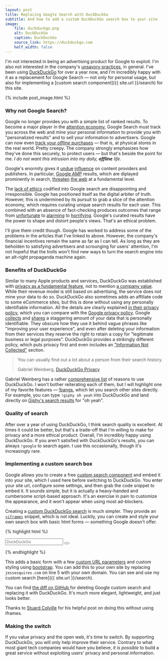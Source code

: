 ```yaml
---
layout: post
title: Replacing Google Search with DuckDuckGo
subtitle: And how to add a custom DuckDuckGo search box to your site
image:
    file: duckduckgo.png
    alt: DuckDuckGo
    caption: DuckDuckGo
    source_link: https://duckduckgo.com
    half_width: false
---
```


I'm not interested in being an advertising product for Google to exploit. I'm also not interested in the company's [unsavory practices](https://daringfireball.net/linked/2017/09/01/hill-google-forbes), in general. I've been using [DuckDuckGo](https://duckduckgo.com) for over a year now, and I'm incredibly happy with it as a replacement for Google Search &mdash; not only for personal usage, but also for implementing a [custom search component]({{ site.url }}/search) for this site.

<!--excerpt-->

{% include post_image.html %}

### Why not Google Search?

Google no longer provides you with a simple list of ranked results. To become a major player in the [attention economy](https://en.wikipedia.org/wiki/Attention_economy), Google Search must track you across the web and mine your personal information to provide you with "personalized results" and to sell your information to advertisers. Google can now even [track your *offline* purchases](https://www.washingtonpost.com/news/the-switch/wp/2017/05/23/google-now-knows-when-you-are-at-a-cash-register-and-how-much-you-are-spending/?utm_term=.0554ea667e32) &mdash; that is, at physical stores in the real world. Pretty creepy. The company strongly emphasizes how they've done this securely, to protect users &mdash; but that's beside the point for me. *I do not want this intrusion into my daily, __offline__ life.*

Google's enormity gives it [undue](https://daringfireball.net/linked/2017/09/01/hill-google-forbes) [influence](https://80x24.net/post/the-problem-with-amp/) on content providers and publishers. In particular, [Google AMP](https://www.ampproject.org) results, which are diplayed prominently in search, [threaten](https://danielmiessler.com/blog/google-amp-not-good-thing/) [the web](https://www.theregister.co.uk/2017/05/19/open_source_insider_google_amp_bad_bad_bad/) at a fundamental level.

The [lack of ethics](https://www.theguardian.com/technology/2016/dec/04/google-democracy-truth-internet-search-facebook) codified into Google search are disappointing and irresponsible. Google has positioned itself as the digital arbiter of truth. However, this is undermined by its pursuit to grab a slice of the attention economy, which requires curating unique search results for each user. This combined with an absence of fact-checking produces outcomes that range from [unfortunate](https://gizmodo.com/googles-algorithm-is-lying-to-you-about-onions-and-blam-1793057789) to [alarming](https://searchengineland.com/googles-one-true-answer-problem-featured-snippets-270549) to [horrifying](https://www.npr.org/sections/thetwo-way/2017/01/10/508363607/what-happened-when-dylann-roof-asked-google-for-information-about-race). Google's curated results have the power to shape and distort people's views. That's an ethical problem.

I'll give them credit though. Google has worked to address some of the problems in the articles that I've linked to above. However, the company's financial incentives remain the same as far as I can tell. As long as they are beholden to satisfying advertisers and scrounging for users' attention, I'm not hopeful that the trolls won't find new ways to turn the search engine into an alt-right propaganda machine again.

### Benefits of DuckDuckGo

Similar to many Apple products and services, DuckDuckGo was established with [privacy as a fundamental feature](https://duckduckgo.com/about), not to mention [a company value](https://spreadprivacy.com). While their revenue model is still based on advertising, the service does not mine your data to do so. DuckDuckGo also sometimes adds an affiliate code to some eCommerce sites, but this is done without using any personally identifiable information. All the details are clearly explained [in their privacy policy](https://duckduckgo.com/privacy), which you can compare with the [Google privacy policy](https://www.google.com/policies/privacy/). Google [collects](https://www.google.com/policies/privacy/#infocollect) and [shares](https://www.google.com/policies/privacy/#nosharing) a staggering amount of your data that is personally identifiable. They obscure how they use it behind vague phrases like "improving your user experience", and even after deleting your information from their services they reserve the right to retain a copy for "legitimate business or legal purposes". DuckDuckGo provides a strikingly different policy, which puts privacy first and even includes an ["Information Not Collected"](https://duckduckgo.com/privacy#s3) section.

> You can usually find out a lot about a person from their search history.
>
> <footer class="blockquote-footer">Gabriel Weinberg, <a href="https://duckduckgo.com/privacy#s2">DuckDuckGo Privacy</a></footer>

Gabriel Weinberg has a rather [comprehensive list](https://www.quora.com/Why-should-I-use-DuckDuckGo-instead-of-Google) of reasons to use DuckDuckGo. I won't bother reiterating each of them, but I will highlight one of my favorite features &mdash; [!bangs](https://duckduckgo.com/bang), which let you search other sites directly. For example, you can type `!giphy oh yeah` into DuckDuckGo and land directly on [Giphy's search results](https://giphy.com/search/oh-yeah) for "oh yeah".

### Quality of search

After over a year of using DuckDuckGo, I think search quality is excellent. At times it could be better, but that's a trade-off that I'm willing to make for privacy and a more ethical product. Overall, I'm incredibly happy using DuckDuckGo. If you aren't satisfied with DuckDuckGo's results, you can always `!google` to search again. I use this occasionally, though it's increasingly rare.

### Implementing a custom search box

Google allows you to create a free [custom search component](https://cse.google.com/cse/) and embed it into your site, which I used here before switching to DuckDuckGo. You enter your site url, configure some settings, and then grab the code snippet to embed it. It sounds simple, but it is actually a heavy-handed and cumbersome script-based approach. It's an exercise in pain to customize the appearance, and it won't appear when using most ad-blockers.

Creating a [custom DuckDuckGo search](https://duckduckgo.com/search_box) is much simpler. They provide an [`<iframe>`](https://developer.mozilla.org/en-US/docs/Web/HTML/Element/iframe) snippet, which is not ideal. Luckily, you can create and style your own search box with basic html forms &mdash; something Google doesn't offer.

{% highlight html %}
<form name="search" action="//duckduckgo.com/">
    <div class="form-group">
        <div class="input-group">
            <input type="search" class="form-control" placeholder="DuckDuckGo" name="q">
            <input type="hidden" value="jessesquires.com" name="sites">
            <input type="hidden" value="1" name="kh">
            <input type="hidden" value="1" name="kn">
            <input type="hidden" value="1" name="kac">
            <input type="hidden" value="1" name="kc">
            <span class="input-group-btn"><button class="btn btn-default" type="submit">
                <i class="fa fa-search" aria-hidden="true"></i></button>
            </span>
        </div>
    </div>
</form>
{% endhighlight %}

This adds a basic form with a few [custom URL parameters](https://duckduckgo.com/params) and custom styling using [bootstrap](https://getbootstrap.com). You can add this to your own site by replacing `jessesquires.com` on line 5 with your own domain. You can see and use my custom search [here]({{ site.url }}/search).

You can find [the diff on GitHub ](https://github.com/jessesquires/jessesquires.com/commit/d2126bacca43e5f9fb77f980c67fe178d6933673#diff-c9db0e13a328be0eaa311c5b24ad331c) for deleting Google custom search and replacing it with DuckDuckGo. It's much more elegant, lightweight, and just looks better.

<span class="text-muted">Thanks to [Stuard Colville](https://muffinresearch.co.uk/adding-a-duckduckgo-search-box-to-your-blog/) for his helpful post on doing this without using iframes.</span>

### Making the switch

If you value privacy and the open web, it's time to switch. By supporting DuckDuckGo, you will only help improve their service. Contrary to what most giant tech companies would have you believe, *it is possible* to build a great service without exploiting users' privacy and personal information.
